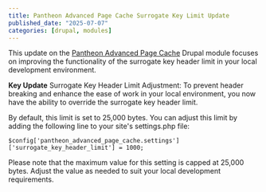 ```yaml
---
title: Pantheon Advanced Page Cache Surrogate Key Limit Update
published_date: "2025-07-07"
categories: [drupal, modules]
---
```


This update on the [Pantheon Advanced Page Cache](https://www.drupal.org/project/pantheon_advanced_page_cache) Drupal module focuses on improving the functionality of the surrogate key header limit in your local development environment.

**Key Update**
Surrogate Key Header Limit Adjustment: To prevent header breaking and enhance the ease of work in your local environment, you now have the ability to override the surrogate key header limit. 

By default, this limit is set to 25,000 bytes. You can adjust this limit by adding the following line to your site's settings.php file:

```
$config['pantheon_advanced_page_cache.settings']['surrogate_key_header_limit'] = 1000;
```
Please note that the maximum value for this setting is capped at 25,000 bytes. Adjust the value as needed to suit your local development requirements.